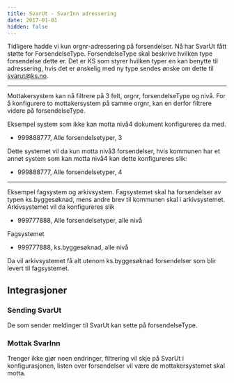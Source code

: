 ```yaml
---
title: SvarUt - SvarInn adressering
date: 2017-01-01
hidden: false
---
```


Tidligere hadde vi kun orgnr-adressering på forsendelser. Nå har SvarUt fått støtte for ForsendelseType. ForsendelseType skal beskrive hvilken type forsendelse dette er. Det er KS som styrer hvilken typer en kan benytte til adressering, hvis det er ønskelig med ny type sendes ønske om dette til svarut@ks.no.
***


Mottakersystem kan nå filtrere på 3 felt, orgnr, forsendelseType og nivå.
For å konfigurere to mottakersystem på samme orgnr, kan en derfor filtrere videre på forsendelseType.

Eksempel system som ikke kan motta nivå4 dokument konfigureres da med.
- 999888777, Alle forsendelsetyper, 3

Dette systemet vil da kun motta nivå3 forsendelser, hvis kommunen har et annet system som kan motta nivå4 kan dette konfigureres slik:
- 999888777, Alle forsendelsetyper, 4


***

Eksempel fagsystem og arkivsystem. Fagsystemet skal ha forsendelser av typen ks.byggesøknad, mens andre brev til kommunen skal i arkivsystemet.
Arkivsystemet vil da konfigureres slik
- 999777888, Alle forsendelsetyper, alle nivå

Fagsystemet
- 999777888, ks.byggesøknad, alle nivå

Da vil arkivsystemet få alt utenom ks.byggesøknad forsendelser som blir levert til fagsystemet.

## Integrasjoner

### Sending SvarUt
De som sender meldinger til SvarUt kan sette på forsendelseType.

### Mottak SvarInn
Trenger ikke gjør noen endringer, filtrering vil skje på SvarUt i konfigurasjonen, listen over forsendelser vil være de mottakersystemet skal motta.